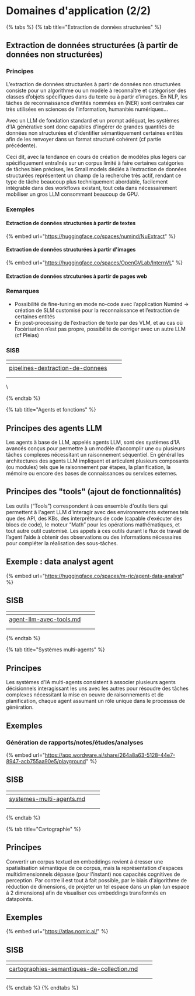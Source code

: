 # Domaines d'application (2/2)

{% tabs %}
{% tab title="Extraction de données structurées" %}
## Extraction de données structurées (à partir de données non structurées)

### Principes

L’extraction de données structurées à partir de données non structurées consiste pour un algorithme ou un modèle à reconnaître et catégoriser des classes d’objets spécifiques dans du texte ou à partir d’images. En NLP, les tâches de reconnaissance d’entités nommées en (NER) sont centrales car très utilisées en sciences de l’information, humanités numériques…

Avec un LLM de fondation standard et un prompt adéquat, les systèmes d’IA générative sont donc capables d'ingérer de grandes quantités de données non structurées et d’identifier sémantiquement certaines entités afin de les renvoyer dans un format structuré cohérent (cf partie précédente).

Ceci dit, avec la tendance en cours de création de modèles plus légers car spécifiquement entraînés sur un corpus limité à faire certaines catégories de tâches bien précises, les Small models dédiés à l’extraction de données structurées représentent un champ de la recherche très actif, rendant ce type de tâche beaucoup plus techniquement abordable, facilement intégrable dans des workflows existant, tout cela dans nécessairement mobiliser un gros LLM consommant beaucoup de GPU.

### Exemples

#### Extraction de données structurées à partir de textes

{% embed url="https://huggingface.co/spaces/numind/NuExtract" %}

#### Extraction de données structurées à partir d'images

{% embed url="https://huggingface.co/spaces/OpenGVLab/InternVL" %}

#### Extraction de données strcuturées à partir de pages web

### Remarques

* Possibilité de fine-tuning en mode no-code avec l’application Numind -> création de SLM customisé pour la reconnaissance et l’extraction de certaines entités
* En post-processing de l’extraction de texte par des VLM, et au cas où l’océrisation n’est pas propre, possibilité de corriger avec un autre LLM (cf Pleias)

### SISB

<table data-view="cards"><thead><tr><th></th><th></th><th></th></tr></thead><tbody><tr><td><a data-mention href="../iii.-presentation-equipe-dir/ia-generatives-pistes-dimplementation-sisb/pipelines-dextraction-de-donnees/">pipelines-dextraction-de-donnees</a></td><td></td><td></td></tr><tr><td></td><td></td><td></td></tr><tr><td></td><td></td><td></td></tr></tbody></table>

\

{% endtab %}

{% tab title="Agents et fonctions" %}
## Principes des agents LLM

Les agents à base de LLM, appelés agents LLM, sont des systèmes d'IA avancés conçus pour permettre à un modèle d’accomplir une ou plusieurs tâches complexes nécessitant un raisonnement séquentiel. En général les architectures des agents LLM impliquent et articulent plusieurs composants (ou modules) tels que le raisonnement par étapes, la planification, la mémoire ou encore des bases de connaissances ou services externes.

## Principes des "tools" (ajout de fonctionnalités)

Les outils (“Tools”) correspondent à ces ensemble d'outils tiers qui permettent à l'agent LLM d'interagir avec des environnements externes tels que des API, des KBs, des interpréteurs de code (capable d’exécuter des blocs de code), le moteur “Math” pour les opérations mathématiques, et tout autre outil customisé. Les appels à ces outils durant le flux de travail de l’agent l’aide à obtenir des observations ou des informations nécessaires pour compléter la réalisation des sous-tâches.

## Exemple : data analyst agent

{% embed url="https://huggingface.co/spaces/m-ric/agent-data-analyst" %}

## SISB

<table data-view="cards"><thead><tr><th></th><th></th><th></th></tr></thead><tbody><tr><td><a data-mention href="../iii.-presentation-equipe-dir/ia-generatives-pistes-dimplementation-sisb/agent-llm-avec-tools.md">agent-llm-avec-tools.md</a></td><td></td><td></td></tr><tr><td></td><td></td><td></td></tr><tr><td></td><td></td><td></td></tr></tbody></table>
{% endtab %}

{% tab title="Systèmes multi-agents" %}
## Principes

Les systèmes d'IA multi-agents consistent à associer plusieurs agents décisionnels interagissant les uns avec les autres pour résoudre des tâches complexes nécessitant la mise en oeuvre de raisonnements et de planification, chaque agent assumant un rôle unique dans le processus de génération.

## Exemples

### Génération de rapports/notes/études/analyses

{% embed url="https://app.wordware.ai/share/264a8a63-5128-44e7-8947-acb755aa90e5/playground" %}

## SISB

<table data-view="cards"><thead><tr><th></th><th></th><th></th></tr></thead><tbody><tr><td><a data-mention href="../iii.-presentation-equipe-dir/ia-generatives-pistes-dimplementation-sisb/systemes-multi-agents.md">systemes-multi-agents.md</a></td><td></td><td></td></tr><tr><td></td><td></td><td></td></tr><tr><td></td><td></td><td></td></tr></tbody></table>
{% endtab %}

{% tab title="Cartographie" %}
## Principes

Convertir un corpus textuel en embeddings revient à dresser une spatialisation sémantique de ce corpus, mais la représentation d'espaces multidimensionnels dépasse (pour l'instant) nos capacités cognitives de perception. Par contre il est tout à fait possible, par le biais d'algorithme de réduction de dimensions, de projeter un tel espace dans un plan (un espace à 2 dimensions) afin de visualiser ces embeddings transformés en datapoints.

## Exemples

{% embed url="https://atlas.nomic.ai/" %}

## SISB

<table data-view="cards"><thead><tr><th></th><th></th><th></th></tr></thead><tbody><tr><td><a data-mention href="../iii.-presentation-equipe-dir/ia-generatives-pistes-dimplementation-sisb/cartographies-semantiques-de-collection.md">cartographies-semantiques-de-collection.md</a></td><td></td><td></td></tr><tr><td></td><td></td><td></td></tr><tr><td></td><td></td><td></td></tr></tbody></table>
{% endtab %}
{% endtabs %}



